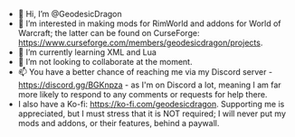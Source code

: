 - 👋 Hi, I’m @GeodesicDragon
- 👀 I’m interested in making mods for RimWorld and addons for World of Warcraft; the latter can be found on CurseForge: https://www.curseforge.com/members/geodesicdragon/projects.
- 🌱 I’m currently learning XML and Lua
- 💞️ I’m not looking to collaborate at the moment.
- 📫 You have a better chance of reaching me via my Discord server - https://discord.gg/BGKnpza - as I'm on Discord a lot, meaning I am far more likely to respond to any comments or requests for help there.
- I also have a Ko-fi: https://ko-fi.com/geodesicdragon. Supporting me is appreciated, but I must stress that it is NOT required; I will never put my mods and addons, or their features, behind a paywall.

<!---
GeodesicDragon/GeodesicDragon is a ✨ special ✨ repository because its `README.md` (this file) appears on your GitHub profile.
You can click the Preview link to take a look at your changes.
--->
